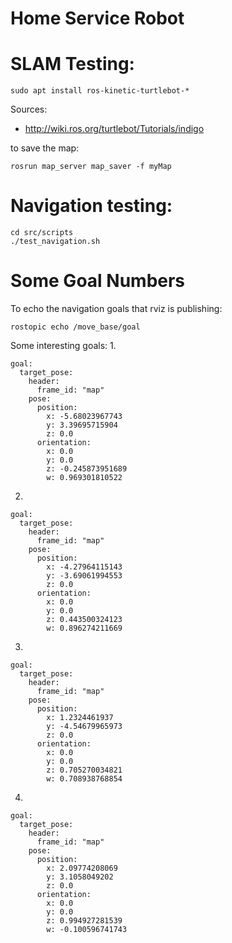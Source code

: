 # Home Service Robot


# SLAM Testing:
```
sudo apt install ros-kinetic-turtlebot-*
```
Sources:
* http://wiki.ros.org/turtlebot/Tutorials/indigo

to save the map:
```
rosrun map_server map_saver -f myMap
```

# Navigation testing:
```
cd src/scripts
./test_navigation.sh
```

# Some Goal Numbers
To echo the navigation goals that rviz is publishing:
```
rostopic echo /move_base/goal 
```

Some interesting goals:
1.
```
goal: 
  target_pose: 
    header: 
      frame_id: "map"
    pose: 
      position: 
        x: -5.68023967743
        y: 3.39695715904
        z: 0.0
      orientation: 
        x: 0.0
        y: 0.0
        z: -0.245873951689
        w: 0.969301810522
```
2.
```
goal: 
  target_pose: 
    header: 
      frame_id: "map"
    pose: 
      position: 
        x: -4.27964115143
        y: -3.69061994553
        z: 0.0
      orientation: 
        x: 0.0
        y: 0.0
        z: 0.443500324123
        w: 0.896274211669
```

3.
```
goal: 
  target_pose: 
    header: 
      frame_id: "map"
    pose: 
      position: 
        x: 1.2324461937
        y: -4.54679965973
        z: 0.0
      orientation: 
        x: 0.0
        y: 0.0
        z: 0.705270034821
        w: 0.708938768854
```

4.
```
goal: 
  target_pose: 
    header: 
      frame_id: "map"
    pose: 
      position: 
        x: 2.09774208069
        y: 3.1058049202
        z: 0.0
      orientation: 
        x: 0.0
        y: 0.0
        z: 0.994927281539
        w: -0.100596741743

```